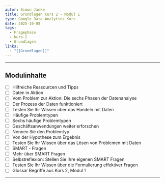 ```yaml
---
autor: Simon Janke
title: Grundlagen Kurs 2 - Modul 1
type: Google Data Analytics Kurs
date: 2025-10-08
tags:
  - Fragephase
  - kurs-2
  - Grundlagen
links:
  - "[[Grundlagen]]"
---
```

---

## Modulinhalte

- [ ] Hilfreiche Ressourcen und Tipps
- [ ] Daten in Aktion
- [ ] Vom Problem zur Aktion: Die sechs Phasen der Datenanalyse
- [ ] Der Prozess der Daten funktioniert
- [ ] Testen Sie Ihr Wissen über das Handeln mit Daten
- [ ] Häufige Problemtypen
- [ ] Sechs häufige Problemtypen
- [ ] Geschäftsanwendungen weiter erforschen
- [ ] Nennen Sie den Problemtyp
- [ ] Von der Hypothese zum Ergebnis
- [ ] Testen Sie Ihr Wissen über das Lösen von Problemen mit Daten
- [ ] SMART - Fragen
- [ ] Mehr über SMART Fragen
- [ ] Selbstreflexion: Stellen Sie Ihre eigenen SMART Fragen
- [ ] Testen Sie Ihr Wissen über die Formulierung effektiver Fragen
- [ ] Glossar Begriffe aus Kurs 2, Modul 1

---
